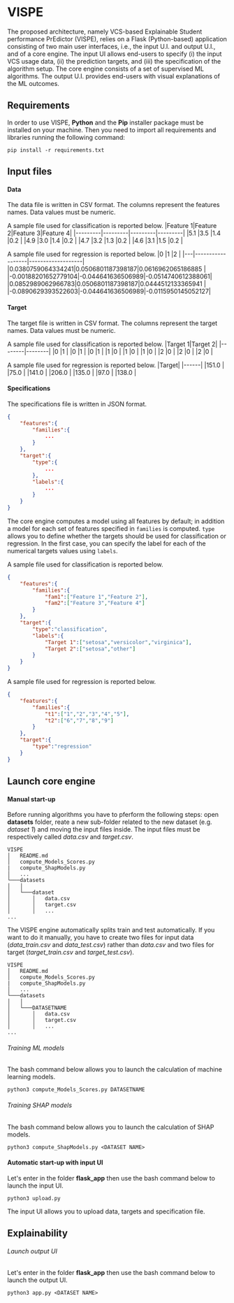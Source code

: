 # VISPE
The proposed architecture, namely VCS-based Explainable Student performance PrEdictor (VISPE), relies on a Flask (Python-based) application consisting of two main user interfaces, i.e., the input U.I. and output U.I., and of a core engine. The input UI allows end-users to specify (i) the input VCS usage data, (ii) the prediction targets, and (iii) the specification of the algorithm setup. The core engine consists of a set of supervised ML algorithms. The output U.I. provides end-users with visual explanations of the ML outcomes.

## Requirements
In order to use VISPE, **Python** and the **Pip** installer package must be installed on your machine.
Then you need to import all requirements and libraries running the following command:
```
pip install -r requirements.txt
```
## Input files


#### Data

The data file is written in CSV format. The columns represent the features names. Data values must be numeric.

A sample file used for classification is reported below.
|Feature 1|Feature 2|Feature 3|Feature 4|
|---------|---------|---------|---------|
|5.1      |3.5      |1.4      |0.2      |
|4.9      |3.0      |1.4      |0.2      |
|4.7      |3.2      |1.3      |0.2      |
|4.6      |3.1      |1.5      |0.2      |

A sample file used for regression is reported below.
|0  |1                 |2                  |
|---|------------------|-------------------|
|0.0380759064334241|0.0506801187398187|0.0616962065186885 |
|-0.00188201652779104|-0.044641636506989|-0.0514740612388061|
|0.0852989062966783|0.0506801187398187|0.0444512133365941 |
|-0.0890629393522603|-0.044641636506989|-0.0115950145052127|


#### Target

The target file is written in CSV format. The columns represent the target names. Data values must be numeric.

A sample file used for classification is reported below.
|Target 1|Target 2|
|--------|--------|
|0       |1       |
|0       |1       |
|0       |1       |
|1       |0       |
|1       |0       |
|1       |0       |
|2       |0       |
|2       |0       |
|2       |0       |

A sample file used for regression is reported below.
|Target|
|------|
|151.0 |
|75.0  |
|141.0 |
|206.0 |
|135.0 |
|97.0  |
|138.0 |

#### Specifications
The specifications file is written in JSON format. 

```json
{
	"features":{
		"families":{
		    ...
		}
	},
	"target":{
		"type":{
		    ...
		},
		"labels":{
		    ...
		}
	}
}
```

The core engine computes a model using all features by default; in addition  a model for each set of features specified in `families` is computed.
`type` allows you to define whether the targets should be used for classification or regression. In the first case, you can specify the label for each of the numerical targets values using `labels`.

A sample file used for classification is reported below.
```json
{
	"features":{
		"families":{
			"fam1":["Feature 1","Feature 2"],
			"fam2":["Feature 3","Feature 4"]
		}
	},
	"target":{
		"type":"classification",
		"labels":{
			"Target 1":["setosa","versicolor","virginica"],
			"Target 2":["setosa","other"]
		}
	}
}
```

A sample file used for regression is reported below.

```json
{
	"features":{
		"families":{
			"t1":["1","2","3","4","5"],
			"t2":["6","7","8","9"]
		}
	},
	"target":{
		"type":"regression"
	}
}
```

## Launch core engine
#### Manual start-up
Before running algorithms you have to pferform the following steps: open **datasets** folder, reate a new sub-folder related to the new dataset (e.g. *dataset 1*) and moving the input files inside.
The input files must be respectively called *data.csv* and *target.csv*. 
```
VISPE
│   README.md
│   compute_Models_Scores.py
|   compute_ShapModels.py
│   ...
└───datasets
│   │
│   └───dataset 
│       │   data.csv
│       │   target.csv
│       │   ...
...
```

The VISPE engine automatically splits train and test automatically. If you want to do it manually, you have to create two files for input data (*data_train.csv* and *data_test.csv*) rather than *data.csv* and two files for target (*target_train.csv* and *target_test.csv*).
```
VISPE
│   README.md
│   compute_Models_Scores.py
|   compute_ShapModels.py
│   ...
└───datasets
│   │
│   └───DATASETNAME
│       │   data.csv
│       │   target.csv
│       │   ...
...
```

###### Training ML models
The bash command below allows you to launch the calculation of machine learning models.
```
python3 compute_Models_Scores.py DATASETNAME
```

###### Training SHAP models
The bash command below allows you to launch the calculation of SHAP models.
```
python3 compute_ShapModels.py <DATASET NAME>
```
#### Automatic start-up with input UI
Let's enter in the folder **flask_app** then use the bash command below to launch the input UI.
```
python3 upload.py
```
The input UI allows you to upload data, targets and specification file. 

## Explainability

###### Launch output UI
Let's enter in the folder **flask_app** then use the bash command below to launch the output UI.
```
python3 app.py <DATASET NAME>
```


